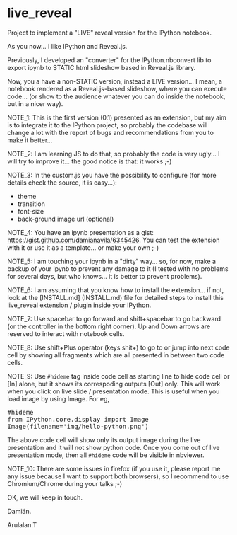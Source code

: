 live_reveal
===========

Project to implement a "LIVE" reveal version for the IPython notebook.

As you now... I like IPython and Reveal.js.

Previously, I developed an "converter" for the IPython.nbconvert lib to export ipynb to STATIC html slideshow based in Reveal.js library.

Now, you a have a non-STATIC version, instead a LIVE version... I mean, a notebook rendered as a Reveal.js-based slideshow, where you can execute code... (or show to the audience whatever you can do inside the notebook, but in a nicer way).

NOTE_1: This is the first version (0.1) presented as an extension, but my aim is to integrate it to the IPython project, so probably the codebase will change a lot with the report of bugs and recommendations from you to make it better...

NOTE_2: I am learning JS to do that, so probably the code is very ugly... I will try to improve it... the good notice is that: it works ;-)

NOTE_3: In the custom.js you have the possibility to configure (for more details check the source, it is easy...):

  * theme
  * transition
  * font-size
  * back-ground image url (optional)
 

NOTE_4: You have an ipynb presentation as a gist: https://gist.github.com/damianavila/6345426. You can test the extension with it or use it as a template... or make your own ;-)

NOTE_5: I am touching your ipynb in a "dirty" way... so, for now, make a backup of your ipynb to prevent any damage to it (I tested with no problems for several days, but who knows... it is better to prevent problems).

NOTE_6: I am assuming that you know how to install the extension... if not, look at the [INSTALL.md] (INSTALL.md) file for detailed steps to install this live_reveal extension / plugin inside your IPython.

NOTE_7: Use spacebar to go forward and shift+spacebar to go backward (or the controller in the bottom right corner). Up and Down arrows are reserved to interact with notebook cells.
 
NOTE_8: Use shift+Plus operator (keys shit+) to go to or jump into next code cell by showing all fragments which are all presented in between two code cells.

NOTE_9: Use `#hideme` tag inside code cell as starting line to hide code cell or [In] alone, but it shows its correspoding outputs [Out] only. This will work when you click on live slide / presentation mode. This is useful when you load image by using Image. For eg,

<pre>
#hideme
from IPython.core.display import Image 
Image(filename='img/hello-python.png') </pre>


The above code cell will show only its output image during the live presentation and it will not show python code.
Once you come out of live presentation mode, then all `#hideme` code will be visible in nbviewer.


NOTE_10: There are some issues in firefox (if you use it, please report me any issue because I want to support both browsers), so I recommend to use Chromium/Chrome during your talks ;-) 

OK, we will keep in touch.

Damián.

Arulalan.T
